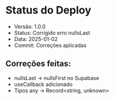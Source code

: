 # Status do Deploy

- Versão: 1.0.0
- Status: Corrigido erro nullsLast
- Data: 2025-01-02
- Commit: Correções aplicadas

## Correções feitas:
- nullsLast → nullsFirst no Supabase
- useCallback adicionado
- Tipos any → Record<string, unknown>
